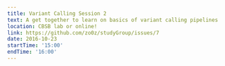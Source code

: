 ```yaml
---
title: Variant Calling Session 2
text: A get together to learn on basics of variant calling pipelines
location: CBSB lab or online!
link: https://github.com/zo0z/studyGroup/issues/7
date: 2016-10-23
startTime: '15:00'
endTime: '16:00'
---
```

